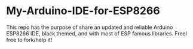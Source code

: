 # My-Arduino-IDE-for-ESP8266

This repo has the purpose of share an updated and reliable Arduino ESP8266 IDE, black themed,  and with most of ESP famous libraries.
Freel free to fork/help it!
